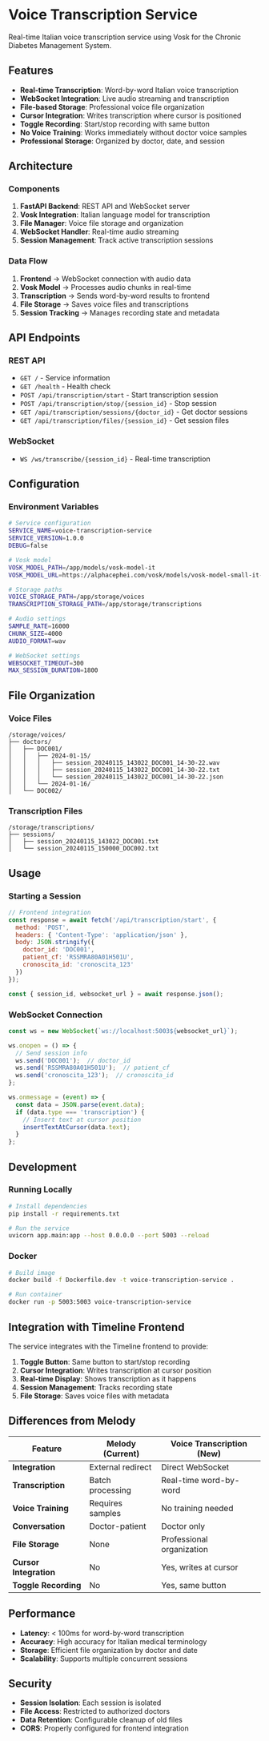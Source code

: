 # Voice Transcription Service

Real-time Italian voice transcription service using Vosk for the Chronic Diabetes Management System.

## Features

- **Real-time Transcription**: Word-by-word Italian voice transcription
- **WebSocket Integration**: Live audio streaming and transcription
- **File-based Storage**: Professional voice file organization
- **Cursor Integration**: Writes transcription where cursor is positioned
- **Toggle Recording**: Start/stop recording with same button
- **No Voice Training**: Works immediately without doctor voice samples
- **Professional Storage**: Organized by doctor, date, and session

## Architecture

### Components

1. **FastAPI Backend**: REST API and WebSocket server
2. **Vosk Integration**: Italian language model for transcription
3. **File Manager**: Voice file storage and organization
4. **WebSocket Handler**: Real-time audio streaming
5. **Session Management**: Track active transcription sessions

### Data Flow

1. **Frontend** → WebSocket connection with audio data
2. **Vosk Model** → Processes audio chunks in real-time
3. **Transcription** → Sends word-by-word results to frontend
4. **File Storage** → Saves voice files and transcriptions
5. **Session Tracking** → Manages recording state and metadata

## API Endpoints

### REST API

- `GET /` - Service information
- `GET /health` - Health check
- `POST /api/transcription/start` - Start transcription session
- `POST /api/transcription/stop/{session_id}` - Stop session
- `GET /api/transcription/sessions/{doctor_id}` - Get doctor sessions
- `GET /api/transcription/files/{session_id}` - Get session files

### WebSocket

- `WS /ws/transcribe/{session_id}` - Real-time transcription

## Configuration

### Environment Variables

```bash
# Service configuration
SERVICE_NAME=voice-transcription-service
SERVICE_VERSION=1.0.0
DEBUG=false

# Vosk model
VOSK_MODEL_PATH=/app/models/vosk-model-it
VOSK_MODEL_URL=https://alphacephei.com/vosk/models/vosk-model-small-it-0.22.zip

# Storage paths
VOICE_STORAGE_PATH=/app/storage/voices
TRANSCRIPTION_STORAGE_PATH=/app/storage/transcriptions

# Audio settings
SAMPLE_RATE=16000
CHUNK_SIZE=4000
AUDIO_FORMAT=wav

# WebSocket settings
WEBSOCKET_TIMEOUT=300
MAX_SESSION_DURATION=1800
```

## File Organization

### Voice Files
```
/storage/voices/
├── doctors/
│   ├── DOC001/
│   │   ├── 2024-01-15/
│   │   │   ├── session_20240115_143022_DOC001_14-30-22.wav
│   │   │   ├── session_20240115_143022_DOC001_14-30-22.txt
│   │   │   └── session_20240115_143022_DOC001_14-30-22.json
│   │   └── 2024-01-16/
│   └── DOC002/
```

### Transcription Files
```
/storage/transcriptions/
├── sessions/
│   ├── session_20240115_143022_DOC001.txt
│   └── session_20240115_150000_DOC002.txt
```

## Usage

### Starting a Session

```javascript
// Frontend integration
const response = await fetch('/api/transcription/start', {
  method: 'POST',
  headers: { 'Content-Type': 'application/json' },
  body: JSON.stringify({
    doctor_id: 'DOC001',
    patient_cf: 'RSSMRA80A01H501U',
    cronoscita_id: 'cronoscita_123'
  })
});

const { session_id, websocket_url } = await response.json();
```

### WebSocket Connection

```javascript
const ws = new WebSocket(`ws://localhost:5003${websocket_url}`);

ws.onopen = () => {
  // Send session info
  ws.send('DOC001');  // doctor_id
  ws.send('RSSMRA80A01H501U');  // patient_cf
  ws.send('cronoscita_123');  // cronoscita_id
};

ws.onmessage = (event) => {
  const data = JSON.parse(event.data);
  if (data.type === 'transcription') {
    // Insert text at cursor position
    insertTextAtCursor(data.text);
  }
};
```

## Development

### Running Locally

```bash
# Install dependencies
pip install -r requirements.txt

# Run the service
uvicorn app.main:app --host 0.0.0.0 --port 5003 --reload
```

### Docker

```bash
# Build image
docker build -f Dockerfile.dev -t voice-transcription-service .

# Run container
docker run -p 5003:5003 voice-transcription-service
```

## Integration with Timeline Frontend

The service integrates with the Timeline frontend to provide:

1. **Toggle Button**: Same button to start/stop recording
2. **Cursor Integration**: Writes transcription at cursor position
3. **Real-time Display**: Shows transcription as it happens
4. **Session Management**: Tracks recording state
5. **File Storage**: Saves voice files with metadata

## Differences from Melody

| Feature | Melody (Current) | Voice Transcription (New) |
|---------|------------------|---------------------------|
| **Integration** | External redirect | Direct WebSocket |
| **Transcription** | Batch processing | Real-time word-by-word |
| **Voice Training** | Requires samples | No training needed |
| **Conversation** | Doctor-patient | Doctor only |
| **File Storage** | None | Professional organization |
| **Cursor Integration** | No | Yes, writes at cursor |
| **Toggle Recording** | No | Yes, same button |

## Performance

- **Latency**: < 100ms for word-by-word transcription
- **Accuracy**: High accuracy for Italian medical terminology
- **Storage**: Efficient file organization by doctor and date
- **Scalability**: Supports multiple concurrent sessions

## Security

- **Session Isolation**: Each session is isolated
- **File Access**: Restricted to authorized doctors
- **Data Retention**: Configurable cleanup of old files
- **CORS**: Properly configured for frontend integration
